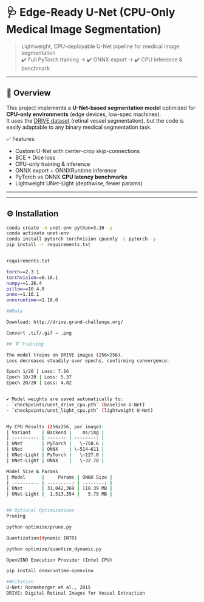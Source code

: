 # 🩺 Edge-Ready U-Net (CPU-Only Medical Image Segmentation)

> Lightweight, CPU-deployable U-Net pipeline for medical image segmentation  
> ✔️ Full PyTorch training → ✔️ ONNX export → ✔️ CPU inference & benchmark

---

## 📌 Overview

This project implements a **U-Net-based segmentation model** optimized for **CPU-only environments** (edge devices, low-spec machines).  
It uses the [DRIVE dataset](http://drive.grand-challenge.org/) (retinal vessel segmentation), but the code is easily adaptable to any binary medical segmentation task.

✅ Features:
- Custom U-Net with center-crop skip-connections
- BCE + Dice loss
- CPU-only training & inference
- ONNX export + ONNXRuntime inference
- PyTorch vs ONNX **CPU latency benchmarks**
- Lightweight UNet-Light (depthwise, fewer params)

---


---

## ⚙️ Installation

```bash
conda create -n unet-env python=3.10 -y
conda activate unet-env
conda install pytorch torchvision cpuonly -c pytorch -y
pip install -r requirements.txt


requirements.txt

torch==2.3.1
torchvision==0.18.1
numpy==1.26.4
pillow==10.4.0
onnx==1.16.1
onnxruntime==1.18.0

##Data

Download: http://drive.grand-challenge.org/

Convert .tif/.gif → .png

## 🏋️ Training

The model trains on DRIVE images (256×256).  
Loss decreases steadily over epochs, confirming convergence:

Epoch 1/20 | Loss: 7.16
Epoch 10/20 | Loss: 5.37
Epoch 20/20 | Loss: 4.82


✔️ Model weights are saved automatically to:
- `checkpoints/unet_drive_cpu.pth` (baseline U-Net)
- `checkpoints/unet_light_cpu.pth` (lightweight U-Net)


My CPU Results (256x256, per image):
| Variant    | Backend |    ms/img |
| ---------- | ------- | --------: |
| UNet       | PyTorch |   \~750.6 |
| UNet       | ONNX    | \~514–611 |
| UNet-Light | PyTorch |   \~127.0 |
| UNet-Light | ONNX    |   \~32.78 |

Model Size & Params
| Model      |     Params | ONNX Size |
| ---------- | ---------: | --------: |
| UNet       | 31,042,369 | 118.39 MB |
| UNet-Light |  1,513,354 |   5.79 MB |


## Optional Optimizations
Pruning

python optimize/prune.py

Quantization(dynamic INT8)

python optimize/quantize_dynamic.py

OpenVINO Execution Provider (Intel CPU)

pip install onnxruntime-openvino

##Citation
U-Net: Ronneberger et al., 2015
DRIVE: Digital Retinal Images for Vessel Extraction